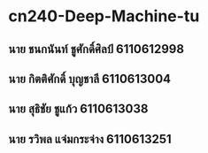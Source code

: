 # cn240-Deep-Machine-tu

## นาย ชนกนันท์ ชูศักดิ์ศิลป์ 6110612998
## นาย กิตติศักดิ์ บุญชาลี 6110613004
## นาย สุธิชัย ชูแก้ว 6110613038
## นาย รวิพล แจ่มกระจ่าง 6110613251
